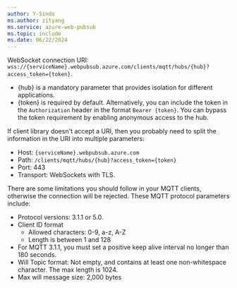 ```yaml
---
author: Y-Sindo
ms.author: zityang
ms.service: azure-web-pubsub
ms.topic: include
ms.date: 06/22/2024
---
```


WebSocket connection URI: `wss://{serviceName}.webpubsub.azure.com/clients/mqtt/hubs/{hub}?access_token={token}`.

* {hub} is a mandatory parameter that provides isolation for different applications.
* {token} is required by default. Alternatively, you can include the token in the `Authorization` header in the format `Bearer {token}`. You can bypass the token requirement by enabling anonymous access to the hub. <!--TODO MQTT allow anonymous access to the hub-->

If client library doesn't accept a URI, then you probably need to split the information in the URI into multiple parameters:

* Host: `{serviceName}.webpubsub.azure.com`
* Path: `/clients/mqtt/hubs/{hub}?access_token={token}`
* Port: 443
* Transport: WebSockets with TLS.

There are some limitations you should follow in your MQTT clients, otherwise the connection will be rejected. These MQTT protocol parameters include:
* Protocol versions: 3.1.1 or 5.0.
* Client ID format
    * Allowed characters: 0-9, a-z, A-Z
    * Length is between 1 and 128
* For MQTT 3.1.1, you must set a positive keep alive interval no longer than 180 seconds.
* Will Topic format: Not empty, and contains at least one non-whitespace character. The max length is 1024.
* Max will message size: 2,000 bytes